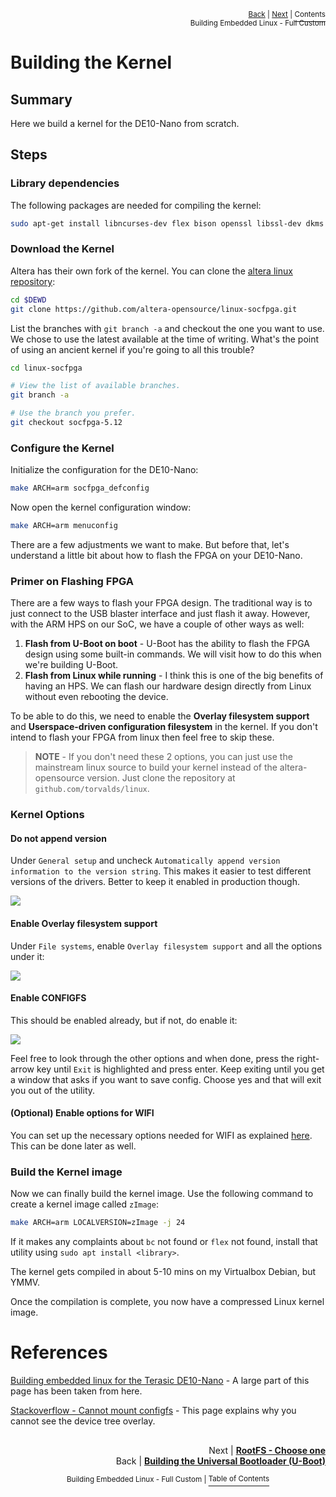 <p align="right"><sup><a href="Building-the-Universal-Bootloader-U-Boot.md">Back</a> | <a href="Building-the-Kernal-RootFS-Choose-One.md">Next</a> | </sup><a href="../README.md#getting-started"><sup>Contents</sup></a>
<br/>
<sup>Building Embedded Linux - Full Custom</sup></p>

# Building the Kernel

## Summary

Here we build a kernel for the DE10-Nano from scratch.

## Steps

### Library dependencies

The following packages are needed for compiling the kernel:

```bash
sudo apt-get install libncurses-dev flex bison openssl libssl-dev dkms libelf-dev libudev-dev libpci-dev libiberty-dev libmpc-dev libgmp3-dev autoconf bc
```

### Download the Kernel

Altera has their own fork of the kernel. You can clone the [altera linux repository](https://github.com/altera-opensource/linux-socfpga.git):

```bash
cd $DEWD
git clone https://github.com/altera-opensource/linux-socfpga.git
```

List the branches with `git branch -a` and checkout the one you want to use. We chose to use the latest available at the time of writing. What's the point of using an ancient kernel if you're going to all this trouble?

```bash
cd linux-socfpga

# View the list of available branches.
git branch -a

# Use the branch you prefer.
git checkout socfpga-5.12
```

### Configure the Kernel

Initialize the configuration for the DE10-Nano:

```bash
make ARCH=arm socfpga_defconfig
```

Now open the kernel configuration window:

```bash
make ARCH=arm menuconfig
```

There are a few adjustments we want to make. But before that, let's understand a little bit about how to flash the FPGA on your DE10-Nano.

### Primer on Flashing FPGA

There are a few ways to flash your FPGA design. The traditional way is to just connect to the USB blaster interface and just flash it away. However, with the ARM HPS on our SoC, we have a couple of other ways as well:

1. **Flash from U-Boot on boot** - U-Boot has the ability to flash the FPGA design using some built-in commands. We will visit how to do this when we're building U-Boot.
2. **Flash from Linux while running** - I think this is one of the big benefits of having an HPS. We can flash our hardware design directly from Linux without even rebooting the device.

To be able to do this, we need to enable the **Overlay filesystem support** and **Userspace-driven configuration filesystem** in the kernel. If you don't intend to flash your FPGA from linux then feel free to skip these.

> **NOTE** - If you don't need these 2 options, you can just use the mainstream linux source to build your kernel instead of the altera-opensource version. Just clone the repository at `github.com/torvalds/linux`.

### Kernel Options

#### Do not append version

Under `General setup` and uncheck `Automatically append version information to the version string`. This makes it easier to test different versions of the drivers. Better to keep it enabled in production though.

![](images/kernel_config_append_version.png)

#### Enable Overlay filesystem support

Under `File systems`, enable `Overlay filesystem support` and all the options under it:

![](images/kernel_config_overlay_filesystem.png)

#### Enable CONFIGFS

This should be enabled already, but if not, do enable it:

![](images/kernel_config_userspace.png)

Feel free to look through the other options and when done, press the right-arrow key until `Exit` is highlighted and press enter. Keep exiting until you get a window that asks if you want to save config. Choose yes and that will exit you out of the utility.

#### (Optional) Enable options for WIFI

You can set up the necessary options needed for WIFI as explained [here](./%5BOptional%5D-Setting-up-Wifi.md). This can be done later as well.

### Build the Kernel image

Now we can finally build the kernel image. Use the following command to create a kernel image called `zImage`:

```bash
make ARCH=arm LOCALVERSION=zImage -j 24
```

If it makes any complaints about `bc` not found or `flex` not found, install that utility using `sudo apt install <library>`.

The kernel gets compiled in about 5-10 mins on my Virtualbox Debian, but YMMV.

Once the compilation is complete, you now have a compressed Linux kernel image.

# References

[Building embedded linux for the Terasic DE10-Nano](https://bitlog.it/20170820_building_embedded_linux_for_the_terasic_de10-nano.html) - A large part of this page has been taken from here.

[Stackoverflow - Cannot mount configfs](https://stackoverflow.com/questions/50877808/configfs-do-not-mount-device-tree-overlays) - This page explains why you cannot see the device tree overlay.

##

<p align="right">Next | <b><a href="Building-the-Kernal-RootFS-Choose-One.md">RootFS - Choose one</a></b>
<br/>
Back | <b><a href="Building-the-Universal-Bootloader-U-Boot.md">Building the Universal Bootloader (U-Boot)</a></p>
</b><p align="center"><sup>Building Embedded Linux - Full Custom | </sup><a href="../README.md#building-embedded-linux---full-custom"><sup>Table of Contents</sup></a></p>
